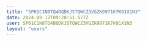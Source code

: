 ```yaml
---
title: "SP01C1N8TQ4BQDKJSTQWCZ3VGZK0971K7K01X1N3"
date: 2024-09-17T09:20:51.577Z
user: SP01C1N8TQ4BQDKJSTQWCZ3VGZK0971K7K01X1N3
layout: "users"
---
```

    